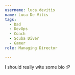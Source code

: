 ```yaml
---
username: luca.devitis
name: Luca De Vitis
tags:
  - Dad
  - DevOps
  - Coach
  - Scuba Diver
  - Gamer
role: Managing Director

---
```


I should really wite some bio :P
<!--more-->
